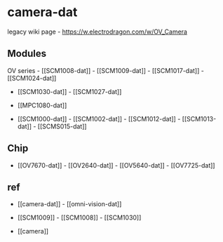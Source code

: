 
# camera-dat 

legacy wiki page - https://w.electrodragon.com/w/OV_Camera



## Modules 

OV series - [[SCM1008-dat]] - [[SCM1009-dat]] - [[SCM1017-dat]] - [[SCM1024-dat]] 

- [[SCM1030-dat]] - [[SCM1027-dat]]

- [[MPC1080-dat]]

- [[SCM1000-dat]] - [[SCM1002-dat]] - [[SCM1012-dat]] - [[SCM1013-dat]] - [[SCMS015-dat]]




## Chip 
- [[OV7670-dat]] - [[OV2640-dat]] - [[OV5640-dat]] - [[OV7725-dat]]

## ref 

- [[camera-dat]] - [[omni-vision-dat]]

- [[SCM1009]] - [[SCM1008]] - [[SCM1030]]

- [[camera]]